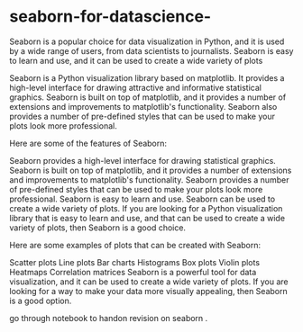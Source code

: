 # seaborn-for-datascience-
Seaborn is a popular choice for data visualization in Python, and it is used by a wide range of users, from data scientists to journalists. Seaborn is easy to learn and use, and it can be used to create a wide variety of plots


Seaborn is a Python visualization library based on matplotlib. It provides a high-level interface for drawing attractive and informative statistical graphics. Seaborn is built on top of matplotlib, and it provides a number of extensions and improvements to matplotlib's functionality. Seaborn also provides a number of pre-defined styles that can be used to make your plots look more professional.

Here are some of the features of Seaborn:

Seaborn provides a high-level interface for drawing statistical graphics.
Seaborn is built on top of matplotlib, and it provides a number of extensions and improvements to matplotlib's functionality.
Seaborn provides a number of pre-defined styles that can be used to make your plots look more professional.
Seaborn is easy to learn and use.
Seaborn can be used to create a wide variety of plots.
If you are looking for a Python visualization library that is easy to learn and use, and that can be used to create a wide variety of plots, then Seaborn is a good choice.

Here are some examples of plots that can be created with Seaborn:

Scatter plots
Line plots
Bar charts
Histograms
Box plots
Violin plots
Heatmaps
Correlation matrices
Seaborn is a powerful tool for data visualization, and it can be used to create a wide variety of plots. If you are looking for a way to make your data more visually appealing, then Seaborn is a good option.

go through notebook to handon revision on seaborn  . 
